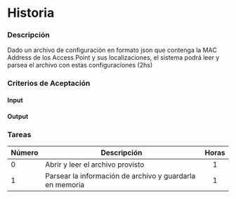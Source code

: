 
# Historia

### Descripción

Dado un archivo de configuración en formato json que contenga la MAC Address de los Access Point y sus localizaciones, el sistema podrá leer y parsea el archivo con estas configuraciones (2hs)

### Criterios de Aceptación

#### Input

#### Output

### Tareas

| Número | Descripción | Horas | 
| ------ | ------ | :------: |
| 0 | Abrir y leer el archivo provisto | 1 | 
| 1 | Parsear la información de archivo y guardarla en memoria | 1 | 


